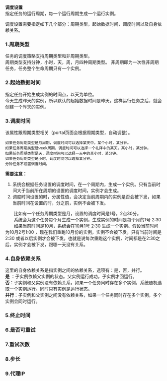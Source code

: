  **调度设置**  
指定任务的运行周期，每一个运行周期生成一个运行实例。  

调度设置需要指定如下几个部分：周期类型，起始数据时间，调度时间以及自身依赖关系。  
### 1.周期类型
任务的调度策略支持周期类型和非周期类型。  
周期类型支持分钟，小时，天，周，月四种周期类型。
非周期即为一次性非周期任务，任务整个生命周期只有一个实例。  

### 2.起始数据时间  
指定任务开始生成实例的时间点，以天为单位。  
今天生成昨天的实例，所以默认的起始数据时间是昨天，这样运行任务之后，就会创建一个昨天的实例。  

### 3.调度时间
该属性跟周期类型相关（portal页面会根据周期类型，自动调整）。  
```
如果任务周期类型是月周期，调度时间可以选择某天中，某个小时，某分钟。  
如果任务周期类型是week周期，调度时间可以选择一个礼拜中的某天，某小时，某分钟。  
如果任务周期类型是天，调度时间可以选择一天中的某小时，某分钟。  
如果任务周期类型是小时，调度时间可以选择某分钟。
分钟任务不设置调度时间。
```
**需要注意：**  
1. 系统会根据任务设置的调度时间，在一个周期内，生成一个实例。只有当前时间大于当前所在周期的设置的调度时间，实例才会生成。
2. 调度时间设置的时，分属性值，会决定当前周期内的实例是否会被下发，如果当前时间在设置的时，分之前，实例不会被下发。  

&emsp;&emsp;比如有一个任务周期类型是月，设置的调度时间是1号，2点30分。  
&emsp;&emsp;系统会为这个任务每个月生成一个实例，生成实例的时间是每个月的1号 2:30    
&emsp;&emsp;如果当前时间是10月，系统会在10月1号 2:30 生成一个实例。假设当前时间为10月2号1:00 ，现在我们重跑10月份的实例，实例不会被下发。只有当前时间是 2:30 或者以后实例才会被下发。也就是说每次重跑这个实例，时间都是在2:30之后，实例才会被下发，跟哪一天没有关系。


### 4.自身依赖关系  
这里的自身依赖关系是指实例之间的依赖关系，选项有：是，否，并行。  
**是** ：子实例依赖父实例的状态。父实例运行成功，子实例才回运行。  
**否**：子实例和父实例没有依赖关系，如果一个任务同时存在多个实例，系统随机选取一个实例运行。同时只有实例是运行状态。  
**并行**：子实例和父实例之间没有依赖关系，如果一个任务同时存在多个实例，多个实例会同时运行。

### 5.终止时间

### 6.是否可重试

### 7.重试次数

### 8.步长

### 9.代理IP

